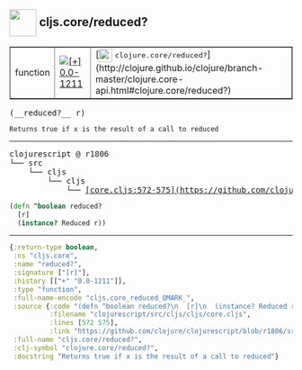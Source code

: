 ## <img width="48px" valign="middle" src="http://i.imgur.com/Hi20huC.png"> cljs.core/reduced?

 <table border="1">
<tr>
<td>function</td>
<td><a href="https://github.com/cljsinfo/api-refs/tree/0.0-1211"><img valign="middle" alt="[+] 0.0-1211" src="https://img.shields.io/badge/+-0.0--1211-lightgrey.svg"></a> </td>
<td>
[<img height="24px" valign="middle" src="http://i.imgur.com/1GjPKvB.png"> <samp>clojure.core/reduced?</samp>](http://clojure.github.io/clojure/branch-master/clojure.core-api.html#clojure.core/reduced?)
</td>
</tr>
</table>

 <samp>
(__reduced?__ r)<br>
</samp>

```
Returns true if x is the result of a call to reduced
```

---

 <pre>
clojurescript @ r1806
└── src
    └── cljs
        └── cljs
            └── <ins>[core.cljs:572-575](https://github.com/clojure/clojurescript/blob/r1806/src/cljs/cljs/core.cljs#L572-L575)</ins>
</pre>

```clj
(defn ^boolean reduced?
  [r]
  (instance? Reduced r))
```


---

```clj
{:return-type boolean,
 :ns "cljs.core",
 :name "reduced?",
 :signature ["[r]"],
 :history [["+" "0.0-1211"]],
 :type "function",
 :full-name-encode "cljs.core_reduced_QMARK_",
 :source {:code "(defn ^boolean reduced?\n  [r]\n  (instance? Reduced r))",
          :filename "clojurescript/src/cljs/cljs/core.cljs",
          :lines [572 575],
          :link "https://github.com/clojure/clojurescript/blob/r1806/src/cljs/cljs/core.cljs#L572-L575"},
 :full-name "cljs.core/reduced?",
 :clj-symbol "clojure.core/reduced?",
 :docstring "Returns true if x is the result of a call to reduced"}

```
